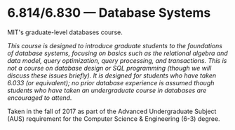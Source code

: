 # 6.814/6.830 — Database Systems
MIT's graduate-level databases course.

*This course is designed to introduce graduate students to the foundations of database systems, focusing on basics such as the relational algebra and data model, query optimization, query processing, and transactions. This is not a course on database design or SQL programming (though we will discuss these issues briefly). It is designed for students who have taken 6.033 (or equivalent); no prior database experience is assumed though students who have taken an undergraduate course in databases are encouraged to attend.*

Taken in the fall of 2017 as part of the Advanced Undergraduate Subject (AUS) requirement for the Computer Science & Engineering (6-3) degree.

